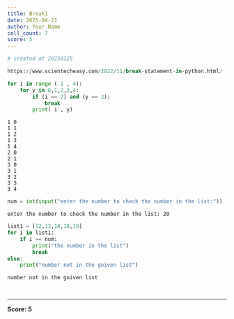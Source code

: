 ```yaml
---
title: Break1
date: 2025-04-21
author: Your Name
cell_count: 7
score: 5
---
```


```python
# created at 20250125
```


```python
https://www.scientecheasy.com/2022/11/break-statement-in-python.html/
```


```python
for i in range ( 1 , 4):
    for y in 0,1,2,3,4:
        if (i == 2) and (y == 2):
            break
        print( i , y)
```

    1 0
    1 1
    1 2
    1 3
    1 4
    2 0
    2 1
    3 0
    3 1
    3 2
    3 3
    3 4



```python
num = int(input("enter the number to check the number in the list:"))
```

    enter the number to check the number in the list: 20



```python
list1 = [12,13,14,18,19]
for i in list1:
    if i == num:
        print("the number in the list")
        break    
else:
    print("number not in the goiven list")
```

    number not in the goiven list



```python

```


```python

```


---
**Score: 5**